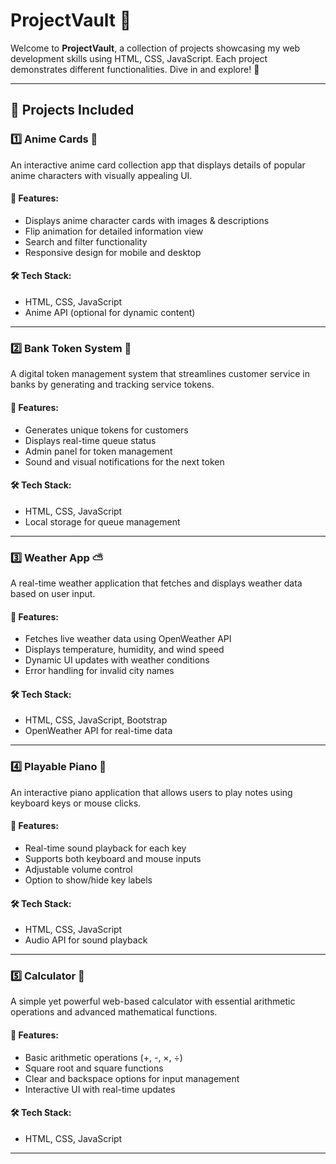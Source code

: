 # ProjectVault 🚀

Welcome to **ProjectVault**, a collection of projects showcasing my web development skills using HTML, CSS, JavaScript. Each project demonstrates different functionalities. Dive in and explore! 🎯

---

## 📌 Projects Included

### 1️⃣ Anime Cards 🎴
An interactive anime card collection app that displays details of popular anime characters with visually appealing UI.

#### 🔹 Features:
- Displays anime character cards with images & descriptions
- Flip animation for detailed information view
- Search and filter functionality
- Responsive design for mobile and desktop

#### 🛠️ Tech Stack:
- HTML, CSS, JavaScript
- Anime API (optional for dynamic content)

---

### 2️⃣ Bank Token System 🏦
A digital token management system that streamlines customer service in banks by generating and tracking service tokens.

#### 🔹 Features:
- Generates unique tokens for customers
- Displays real-time queue status
- Admin panel for token management
- Sound and visual notifications for the next token

#### 🛠️ Tech Stack:
- HTML, CSS, JavaScript
- Local storage for queue management

---

### 3️⃣ **Weather App** ⛅
A real-time weather application that fetches and displays weather data based on user input.

#### 🔹 Features:
- Fetches live weather data using OpenWeather API
- Displays temperature, humidity, and wind speed
- Dynamic UI updates with weather conditions
- Error handling for invalid city names

#### 🛠️ Tech Stack:
- HTML, CSS, JavaScript, Bootstrap
- OpenWeather API for real-time data

---

### 4️⃣ **Playable Piano** 🎹
An interactive piano application that allows users to play notes using keyboard keys or mouse clicks.

#### 🔹 Features:
- Real-time sound playback for each key
- Supports both keyboard and mouse inputs
- Adjustable volume control
- Option to show/hide key labels

#### 🛠️ Tech Stack:
- HTML, CSS, JavaScript
- Audio API for sound playback

---

### 5️⃣ **Calculator** 🧮
A simple yet powerful web-based calculator with essential arithmetic operations and advanced mathematical functions.

#### 🔹 Features:
- Basic arithmetic operations (+, -, ×, ÷)
- Square root and square functions
- Clear and backspace options for input management
- Interactive UI with real-time updates

#### 🛠️ Tech Stack:
- HTML, CSS, JavaScript

---

